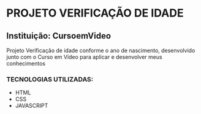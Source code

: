 # PROJETO VERIFICAÇÃO DE IDADE

## Instituição: CursoemVideo 

Projeto Verificação de idade conforme o ano de nascimento, desenvolvido junto com o Curso em Vídeo para aplicar e desenvolver meus conhecimentos



### TECNOLOGIAS UTILIZADAS:

- HTML
- CSS
- JAVASCRIPT
